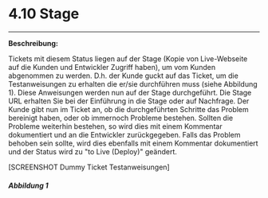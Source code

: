 # 4.10 Stage

---

**Beschreibung:**

Tickets mit diesem Status liegen auf der Stage \(Kopie von Live-Webseite auf die Kunden und Entwickler Zugriff haben\), um vom Kunden abgenommen zu werden. D.h. der Kunde guckt auf das Ticket, um die Testanweisungen zu erhalten die er/sie durchführen muss \(siehe Abbildung 1\). Diese Anweisungen werden nun auf der Stage durchgeführt. Die Stage URL erhalten Sie bei der Einführung in die Stage oder auf Nachfrage. Der Kunde gibt nun im Ticket an, ob die durchgeführten Schritte das Problem bereinigt haben, oder ob immernoch Probleme bestehen. Sollten die Probleme weiterhin bestehen, so wird dies mit einem Kommentar dokumentiert und an die Entwickler zurückgegeben. Falls das Problem behoben sein sollte, wird dies ebenfalls mit einem Kommentar dokumentiert und der Status wird zu "to Live \(Deploy\)" geändert.

\[SCREENSHOT Dummy Ticket Testanweisungen\]

###### _**Abbildung 1**_



